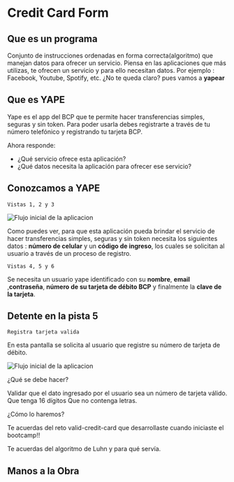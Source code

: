 # Credit Card Form

## Que es un programa

Conjunto de instrucciones ordenadas en forma correcta(algoritmo) que manejan datos para ofrecer un servicio.
Piensa en las aplicaciones que más utilizas, te ofrecen un servicio y para ello necesitan datos.  Por ejemplo : Facebook, Youtube, Spotify, etc.
¿No te queda claro? pues vamos a **yapear**

## Que es YAPE

Yape es el app del BCP que te permite hacer transferencias simples, seguras y sin token.  Para poder usarla debes registrarte a través de tu número telefónico y registrando tu tarjeta BCP.

Ahora responde:

- ¿Qué servicio ofrece esta aplicación?
- ¿Qué datos necesita la aplicación para ofrecer ese servicio?

## Conozcamos a YAPE

`Vistas 1, 2 y 3`

![Flujo inicial de la aplicacion](assets/img-readme/flujo-aplicacion.jpg)

Como puedes ver, para que esta aplicación pueda brindar el servicio de hacer transferencias simples, seguras y sin token necesita los siguientes datos : **número de celular** y un **código de ingreso**, los cuales se solicitan al usuario a través de un proceso de registro.

`Vistas 4, 5 y 6`

Se necesita un usuario yape identificado con su **nombre**, **email** ,**contraseña**, **número de su tarjeta de débito BCP** y finalmente la **clave de la tarjeta**.

## Detente en la pista 5

`Registra tarjeta valida`

En esta pantalla se solicita al usuario que registre su número de tarjeta de débito.

![Flujo inicial de la aplicacion](assets/img-readme/registra-tarjeta.jpg)

¿Qué se debe hacer?

Validar que el dato ingresado por el usuario sea un número de tarjeta válido.
Que tenga 16 dígitos 
Que no contenga letras.

¿Cómo lo haremos?

Te acuerdas del reto valid-credit-card que desarrollaste cuando iniciaste el bootcamp!!

Te acuerdas del algoritmo de Luhn y para qué servía.

## Manos a la Obra